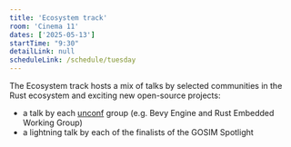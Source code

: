 ```yaml
---
title: 'Ecosystem track'
room: 'Cinema 11'
dates: ['2025-05-13']
startTime: "9:30"
detailLink: null
scheduleLink: /schedule/tuesday
---
```


The Ecosystem track hosts a mix of talks by selected communities in the Rust ecosystem and exciting new open-source projects:

- a talk by each [unconf](/unconf-intro) group (e.g. Bevy Engine and Rust Embedded Working Group)
- a lightning talk by each of the finalists of the GOSIM Spotlight

